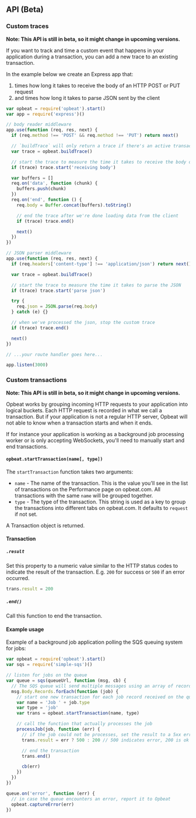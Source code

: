 
## API (Beta)

### Custom traces

**Note: This API is still in beta, so it might change in upcoming versions.**

If you want to track and time a custom event that happens in your application during a transaction, you can add a new trace to an existing transaction.

In the example below we create an Express app that:

1. times how long it takes to receive the body of an HTTP POST or PUT request
1. and times how long it takes to parse JSON sent by the client

```js
var opbeat = require('opbeat').start()
var app = require('express')()

// body reader middleware
app.use(function (req, res, next) {
  if (req.method !== 'POST' && req.method !== 'PUT') return next()

  // `buildTrace` will only return a trace if there's an active transaction
  var trace = opbeat.buildTrace()

  // start the trace to measure the time it takes to receive the body of the HTTP request
  if (trace) trace.start('receiving body')

  var buffers = []
  req.on('data', function (chunk) {
    buffers.push(chunk)
  })
  req.on('end', function () {
    req.body = Buffer.concat(buffers).toString()

    // end the trace after we're done loading data from the client
    if (trace) trace.end()

    next()
  })
})

// JSON parser middleware
app.use(function (req, res, next) {
  if (req.headers['content-type'] !== 'application/json') return next()

  var trace = opbeat.buildTrace()

  // start the trace to measure the time it takes to parse the JSON
  if (trace) trace.start('parse json')

  try {
    req.json = JSON.parse(req.body)
  } catch (e) {}

  // when we've processed the json, stop the custom trace
  if (trace) trace.end()

  next()
})

// ...your route handler goes here...

app.listen(3000)
```

### Custom transactions

**Note: This API is still in beta, so it might change in upcoming versions.**

Opbeat works by grouping incoming HTTP requests to your application into logical buckets. Each HTTP request is recorded in what we call a transaction. But if your application is not a regular HTTP server, Opbeat will not able to know when a transaction starts and when it ends.

If  for instance your application is working as a background job processing worker or is only accepting WebSockets, you'll need to manually start and end transactions.

#### `opbeat.startTransaction(name[, type])`

The `startTransaction` function takes two arguments:

- `name` - The name of the transaction. This is the value you'll see in the list of transactions on the Performance page on opbeat.com. All transactions with the same `name` will be grouped together.
- `type` - The type of the transaction. This string is used as a key to group the transactions into different tabs on opbeat.com. It defaults to `request` if not set.

A Transaction object is returned.

#### Transaction

##### `.result`

Set this property to a numeric value similar to the HTTP status codes to indicate the result of the transaction. E.g. `200` for success or `500` if an error occurred.

```js
trans.result = 200
```

##### `.end()`

Call this function to end the transaction.

#### Example usage

Example of a background job application polling the SQS queuing system for jobs:

```js
var opbeat = require('opbeat').start()
var sqs = require('simple-sqs')()

// listen for jobs on the queue
var queue = sqs(queueUrl, function (msg, cb) {
  // The SQS queue will send multiple messages using an array of records
  msg.Body.Records.forEach(function (job) {
    // start one new transaction for each job record received on the queue
    var name = 'Job ' + job.type
    var type = 'job'
    var trans = opbeat.startTransaction(name, type)

    // call the function that actually processes the job
    processJob(job, function (err) {
      // if the job could not be processes, set the result to a 5xx error code
      trans.result = err ? 500 : 200 // 500 indicates error, 200 is ok

      // end the transaction
      trans.end()

      cb(err)
    })
  })
})

queue.on('error', function (err) {
  // in case the queue encounters an error, report it to Opbeat
  opbeat.captureError(err)
})
```
